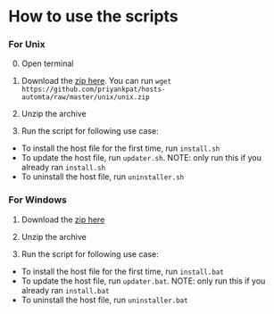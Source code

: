 # How to use the scripts

### For Unix

0. Open terminal

1. Download the [zip here](https://github.com/priyankpat/hosts-automta/raw/master/unix/unix.zip). You can run `wget https://github.com/priyankpat/hosts-automta/raw/master/unix/unix.zip`

2. Unzip the archive

3. Run the script for following use case:
- To install the host file for the first time, run `install.sh`
- To update the host file, run `updater.sh`. NOTE: only run this if you already ran `install.sh`
- To uninstall the host file, run `uninstaller.sh`

### For Windows

1. Download the [zip here](https://github.com/priyankpat/hosts-automta/raw/master/windows/windows.zip)

2. Unzip the archive

3. Run the script for following use case:
- To install the host file for the first time, run `install.bat`
- To update the host file, run `updater.bat`. NOTE: only run this if you already ran `install.bat`
- To uninstall the host file, run `uninstaller.bat`

